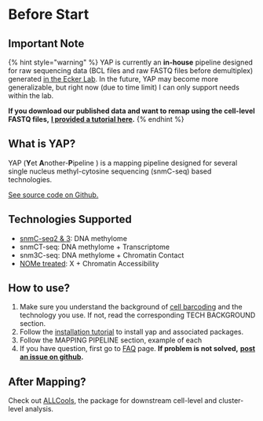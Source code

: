 # Before Start

## Important Note

{% hint style="warning" %}
YAP is currently an **in-house** pipeline designed for raw sequencing data \(BCL files and raw FASTQ files before demultiplex\) generated [in the Ecker Lab](https://ecker.salk.edu/). In the future, YAP may become more generalizable, but right now \(due to time limit\) I can only support needs within the lab.

**If you download our published data and want to remap using the cell-level FASTQ files,** [**I provided a tutorial here**](mapping-2/mapping-form-cell-level-fastq-files.md)**.**
{% endhint %}

## What is YAP?

YAP \(**Y**et **A**nother-**P**ipeline \) is a mapping pipeline designed for several single nucleus methyl-cytosine sequencing \(snmC-seq\) based technologies.

[See source code on Github.](https://github.com/lhqing/cemba_data)

## Technologies Supported

* [snmC-seq2 & 3](tech-background/snmc-seq.md): DNA methylome
* snmCT-seq: DNA methylome + Transcriptome
* snm3C-seq: DNA methylome + Chromatin Contact
* [NOMe treated](tech-background/nome-treatment.md): X + Chromatin Accessibility

## How to use?

1. Make sure you understand the background of [cell barcoding](tech-background/barcoding.md) and the technology you use. If not, read the corresponding TECH BACKGROUND section.
2. Follow the [installation tutorial](installation.md) to install yap and associated packages.
3. Follow the MAPPING PIPELINE section, example of each 
4. If you have question, first go to [FAQ](other/faq.md) page. **If problem is not solved,** [**post an issue on github**](https://github.com/lhqing/cemba_data)**.**

## After Mapping?

Check out [ALLCools](https://github.com/lhqing/ALLCools), the package for downstream cell-level and cluster-level analysis.

